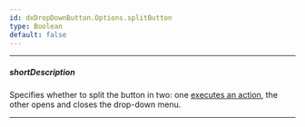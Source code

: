```yaml
---
id: dxDropDownButton.Options.splitButton
type: Boolean
default: false
---
```

---
##### shortDescription
Specifies whether to split the button in two: one [executes an action](/api-reference/10%20UI%20Widgets/dxDropDownButton/1%20Configuration/onButtonClick.md '/Documentation/ApiReference/UI_Widgets/dxDropDownButton/Configuration/#onButtonClick'), the other opens and closes the drop-down menu.

---
